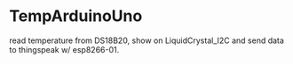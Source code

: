 # TempArduinoUno
read temperature from DS18B20, show on LiquidCrystal_I2C and send data to thingspeak w/ esp8266-01.
